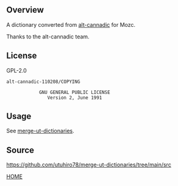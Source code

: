 ## Overview

A dictionary converted from [alt-cannadic](https://ja.osdn.net/projects/alt-cannadic/wiki/FrontPage) for Mozc.

Thanks to the alt-cannadic team.

## License

GPL-2.0

```
alt-cannadic-110208/COPYING

		    GNU GENERAL PUBLIC LICENSE
		       Version 2, June 1991
```

## Usage

See [merge-ut-dictionaries](https://github.com/utuhiro78/merge-ut-dictionaries).

## Source

https://github.com/utuhiro78/merge-ut-dictionaries/tree/main/src

[HOME](http://linuxplayers.g1.xrea.com/mozc-ut.html)

